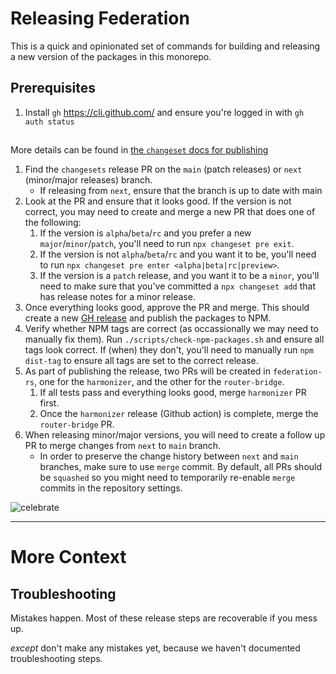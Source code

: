 # Releasing Federation

This is a quick and opinionated set of commands for building and releasing a new version of the packages in this monorepo.

## Prerequisites

1. Install `gh` https://cli.github.com/ and ensure you're logged in with `gh auth status`

##

More details can be found in [the `changeset` docs for publishing](https://github.com/changesets/changesets/blob/main/docs/intro-to-using-changesets.md#versioning-and-publishing)

1. Find the `changesets` release PR on the `main` (patch releases) or `next` (minor/major releases) branch.
    * If releasing from `next`, ensure that the branch is up to date with main 
2. Look at the PR and ensure that it looks good. If the version is not correct, you may need to create and merge a new PR that does one of the following:
    1. If the version is `alpha`/`beta`/`rc` and you prefer a new `major`/`minor`/`patch`, you'll need to run `npx changeset pre exit`. 
    2. If the version is not `alpha`/`beta`/`rc` and you want it to be, you'll need to run `npx changeset pre enter <alpha|beta|rc|preview>`. 
    3. If the version is a `patch` release, and you want it to be a `minor`, you'll need to make sure that you've committed a `npx changeset add` that has release notes for a minor release.
3. Once everything looks good, approve the PR and merge. This should create a new [GH release](https://github.com/apollographql/federation/releases) and publish the packages to NPM.
4. Verify whether NPM tags are correct (as occassionally we may need to manually fix them). Run `./scripts/check-npm-packages.sh` and ensure all tags look correct. If (when) they don't, you'll need to manually run `npm dist-tag` to ensure all tags are set to the correct release.
5. As part of publishing the release, two PRs will be created in `federation-rs`, one for the `harmonizer`, and the other for the `router-bridge`.
    1. If all tests pass and everything looks good, merge `harmonizer` PR first.
    2. Once the `harmonizer` release (Github action) is complete, merge the `router-bridge` PR.
6. When releasing minor/major versions, you will need to create a follow up PR to merge changes from `next` to `main` branch.
   * In order to preserve the change history between `next` and `main` branches, make sure to use `merge` commit. By default, all PRs should be `squashed` so you might need to temporarily re-enable `merge` commits in the repository settings.
   
![celebrate](https://media.giphy.com/media/LZElUsjl1Bu6c/giphy.gif)

---

# More Context

## Troubleshooting

Mistakes happen. Most of these release steps are recoverable if you mess up.

_except_ don't make any mistakes yet, because we haven't documented troubleshooting steps.

[^publishing]: `npm run release:start-ci-publish` will create a `publish/timestamp-goes-here` looking tag, which starts a job in CircleCI to start the publishing process. There's a confirmation prompt in CircleCI that must be accepted before the package is fully published to NPM.
